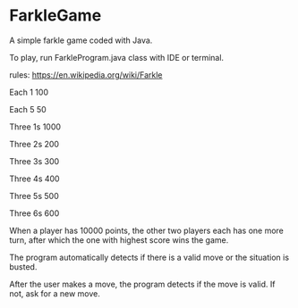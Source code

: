 # FarkleGame
A simple farkle game coded with Java.

To play, run FarkleProgram.java class with IDE or terminal.

rules: https://en.wikipedia.org/wiki/Farkle


Each 1	100

Each 5	50

Three 1s	1000

Three 2s	200

Three 3s	300

Three 4s	400

Three 5s	500

Three 6s	600

When a player has 10000 points, the other two players each has one more turn, after which the one with highest score wins the game.

The program automatically detects if there is a valid move or the situation is busted.

After the user makes a move, the program detects if the move is valid. If not, ask for a new move.
